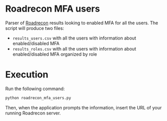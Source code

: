 # Roadrecon MFA users
Parser of [Roadrecon](https://github.com/dirkjanm/ROADtools) results looking to enabled MFA for all the users. The script will produce two files:
- `results_users.csv` with all the users with information about enabled/disabled MFA
- `results_roles.csv` with all the users with information about enabled/disabled MFA organized by role

# Execution
Run the following command:
```bash
python roadrecon_mfa_users.py
```

Then, when the application prompts the information, insert the URL of your running Roadrecon server.
